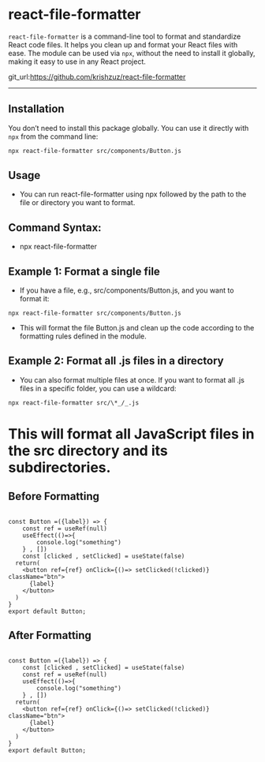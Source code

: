 # react-file-formatter

`react-file-formatter` is a command-line tool to format and standardize React code files. It helps you clean up and format your React files with ease. The module can be used via `npx`, without the need to install it globally, making it easy to use in any React project.

git_url:https://github.com/krishzuz/react-file-formatter

---

## Installation

You don’t need to install this package globally. You can use it directly with `npx` from the command line:

```bash
npx react-file-formatter src/components/Button.js
```

## Usage

- You can run react-file-formatter using npx followed by the path to the file or directory you want to format.

## Command Syntax:

- npx react-file-formatter <path-to-file-or-directory>

## Example 1: Format a single file

- If you have a file, e.g., src/components/Button.js, and you want to format it:

```
npx react-file-formatter src/components/Button.js
```

- This will format the file Button.js and clean up the code according to the formatting rules defined in the module.

## Example 2: Format all .js files in a directory

- You can also format multiple files at once. If you want to format all .js files in a specific folder, you can use a wildcard:

```
npx react-file-formatter src/\*_/_.js
```

# This will format all JavaScript files in the src directory and its subdirectories.

## Before Formatting

```import React from 'react';

const Button =({label}) => {
    const ref = useRef(null)
    useEffect(()=>{
        console.log("something")
    } , [])
    const [clicked , setClicked] = useState(false)
  return(
    <button ref={ref} onClick={()=> setClicked(!clicked)} className="btn">
      {label}
    </button>
  )
}
export default Button;
```

## After Formatting

```import React from 'react';

const Button =({label}) => {
    const [clicked , setClicked] = useState(false)
    const ref = useRef(null)
    useEffect(()=>{
        console.log("something")
    } , [])
  return(
    <button ref={ref} onClick={()=> setClicked(!clicked)} className="btn">
      {label}
    </button>
  )
}
export default Button;
```
